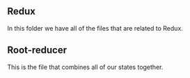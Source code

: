 ## Redux

In this folder we have all of the files that are related to Redux.

## Root-reducer

This is the file that combines all of our states together.
